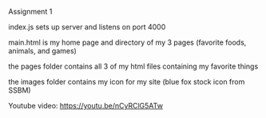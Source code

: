 Assignment 1

index.js sets up server and listens on port 4000

main.html is my home page and directory of my 3 pages (favorite foods, animals, and games)

the pages folder contains all 3 of my html files containing my favorite things

the images folder contains my icon for my site (blue fox stock icon from SSBM)

Youtube video: https://youtu.be/nCyRClG5ATw


